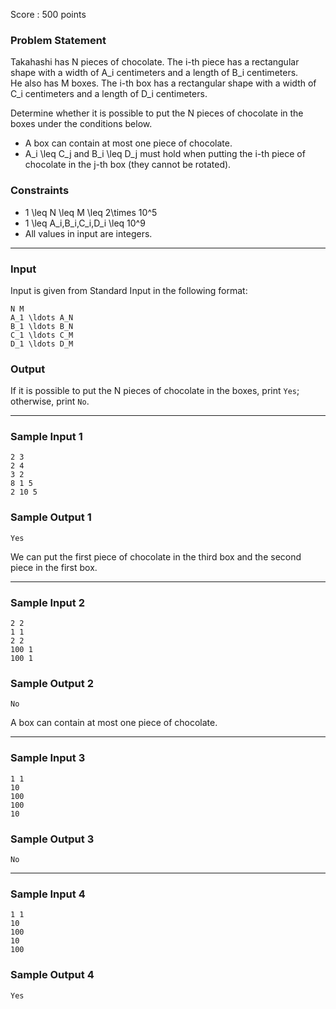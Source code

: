 Score : 500 points

### Problem Statement

Takahashi has N pieces of chocolate. The i-th piece has a rectangular shape with a width of A\_i centimeters and a length of B\_i centimeters.  
He also has M boxes. The i-th box has a rectangular shape with a width of C\_i centimeters and a length of D\_i centimeters.

Determine whether it is possible to put the N pieces of chocolate in the boxes under the conditions below.

* A box can contain at most one piece of chocolate.
* A\_i \leq C\_j and B\_i \leq D\_j must hold when putting the i-th piece of chocolate in the j-th box (they cannot be rotated).

### Constraints

* 1 \leq N \leq M \leq 2\times 10^5
* 1 \leq A\_i,B\_i,C\_i,D\_i \leq 10^9
* All values in input are integers.

---

### Input

Input is given from Standard Input in the following format:

```
N M
A_1 \ldots A_N
B_1 \ldots B_N
C_1 \ldots C_M
D_1 \ldots D_M
```

### Output

If it is possible to put the N pieces of chocolate in the boxes, print `Yes`; otherwise, print `No`.

---

### Sample Input 1

```
2 3
2 4
3 2
8 1 5
2 10 5
```

### Sample Output 1

```
Yes
```

We can put the first piece of chocolate in the third box and the second piece in the first box.

---

### Sample Input 2

```
2 2
1 1
2 2
100 1
100 1
```

### Sample Output 2

```
No
```

A box can contain at most one piece of chocolate.

---

### Sample Input 3

```
1 1
10
100
100
10
```

### Sample Output 3

```
No
```

---

### Sample Input 4

```
1 1
10
100
10
100
```

### Sample Output 4

```
Yes
```